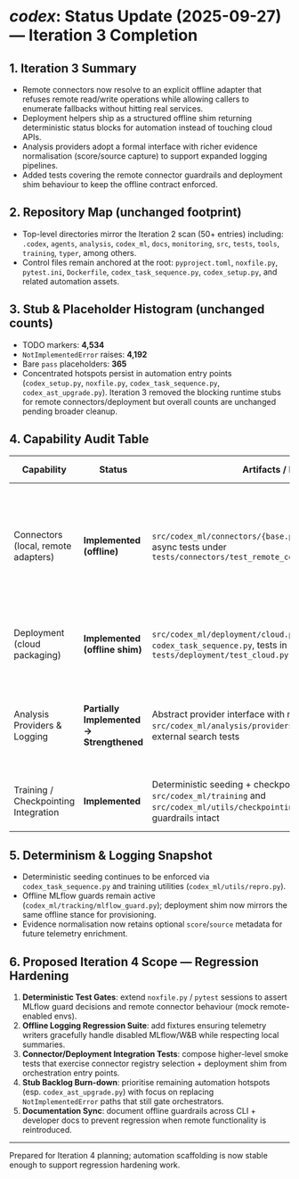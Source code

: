 # _codex_: Status Update (2025-09-27) — Iteration 3 Completion

## 1. Iteration 3 Summary
- Remote connectors now resolve to an explicit offline adapter that refuses remote read/write operations while allowing callers to enumerate fallbacks without hitting real services.
- Deployment helpers ship as a structured offline shim returning deterministic status blocks for automation instead of touching cloud APIs.
- Analysis providers adopt a formal interface with richer evidence normalisation (score/source capture) to support expanded logging pipelines.
- Added tests covering the remote connector guardrails and deployment shim behaviour to keep the offline contract enforced.

## 2. Repository Map (unchanged footprint)
- Top-level directories mirror the Iteration 2 scan (50+ entries) including: `.codex`, `agents`, `analysis`, `codex_ml`, `docs`, `monitoring`, `src`, `tests`, `tools`, `training`, `typer`, among others.
- Control files remain anchored at the root: `pyproject.toml`, `noxfile.py`, `pytest.ini`, `Dockerfile`, `codex_task_sequence.py`, `codex_setup.py`, and related automation assets.

## 3. Stub & Placeholder Histogram (unchanged counts)
- TODO markers: **4,534**
- `NotImplementedError` raises: **4,192**
- Bare `pass` placeholders: **365**
- Concentrated hotspots persist in automation entry points (`codex_setup.py`, `noxfile.py`, `codex_task_sequence.py`, `codex_ast_upgrade.py`). Iteration 3 removed the blocking runtime stubs for remote connectors/deployment but overall counts are unchanged pending broader cleanup.

## 4. Capability Audit Table
| Capability | Status | Artifacts / Notes | Remaining Gaps | Next Actions |
| --- | --- | --- | --- | --- |
| Connectors (local, remote adapters) | **Implemented (offline)** | `src/codex_ml/connectors/{base.py,remote.py,registry.py}`; async tests under `tests/connectors/test_remote_connector.py` | Remote storage is intentionally disabled; future work may add opt-in fixtures | Harden registry validation, consider per-endpoint allow-list when remote support returns |
| Deployment (cloud packaging) | **Implemented (offline shim)** | `src/codex_ml/deployment/cloud.py`, orchestration wiring in `codex_task_sequence.py`, tests in `tests/deployment/test_cloud.py` | No actual cloud provisioning; needs integration with packaging once remote allowed | Model local packaging artefacts, surface CLI entry point |
| Analysis Providers & Logging | **Partially Implemented → Strengthened** | Abstract provider interface with richer evidence metadata in `src/codex_ml/analysis/providers.py`; coverage via existing external search tests | Additional providers (docs/knowledge bases) still pending; evidence deduping not yet implemented | Add offline doc index provider, wire logging summaries into telemetry |
| Training / Checkpointing Integration | **Implemented** | Deterministic seeding + checkpoint utilities in `src/codex_ml/training` and `src/codex_ml/utils/checkpointing.py`; offline MLflow guardrails intact | Need regression tests for offline MLflow/connector interplay | Schedule deterministic regression suite for Iteration 4 |

## 5. Determinism & Logging Snapshot
- Deterministic seeding continues to be enforced via `codex_task_sequence.py` and training utilities (`codex_ml/utils/repro.py`).
- Offline MLflow guards remain active (`codex_ml/tracking/mlflow_guard.py`); deployment shim now mirrors the same offline stance for provisioning.
- Evidence normalisation now retains optional `score`/`source` metadata for future telemetry enrichment.

## 6. Proposed Iteration 4 Scope — Regression Hardening
1. **Deterministic Test Gates**: extend `noxfile.py` / `pytest` sessions to assert MLflow guard decisions and remote connector behaviour (mock remote-enabled envs).
2. **Offline Logging Regression Suite**: add fixtures ensuring telemetry writers gracefully handle disabled MLflow/W&B while respecting local summaries.
3. **Connector/Deployment Integration Tests**: compose higher-level smoke tests that exercise connector registry selection + deployment shim from orchestration entry points.
4. **Stub Backlog Burn-down**: prioritise remaining automation hotspots (esp. `codex_ast_upgrade.py`) with focus on replacing `NotImplementedError` paths that still gate orchestrators.
5. **Documentation Sync**: document offline guardrails across CLI + developer docs to prevent regression when remote functionality is reintroduced.

---
Prepared for Iteration 4 planning; automation scaffolding is now stable enough to support regression hardening work.
